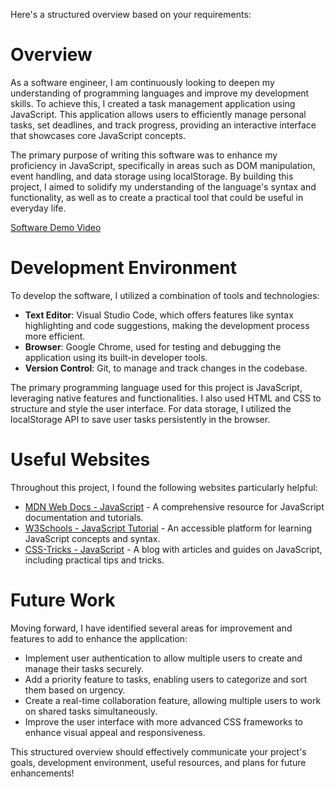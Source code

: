 Here's a structured overview based on your requirements:

# Overview

As a software engineer, I am continuously looking to deepen my understanding of programming languages and improve my development skills. To achieve this, I created a task management application using JavaScript. This application allows users to efficiently manage personal tasks, set deadlines, and track progress, providing an interactive interface that showcases core JavaScript concepts.

The primary purpose of writing this software was to enhance my proficiency in JavaScript, specifically in areas such as DOM manipulation, event handling, and data storage using localStorage. By building this project, I aimed to solidify my understanding of the language's syntax and functionality, as well as to create a practical tool that could be useful in everyday life.

[Software Demo Video](https://youtu.be/H7uzYPS4QrU)

# Development Environment

To develop the software, I utilized a combination of tools and technologies:

-   **Text Editor**: Visual Studio Code, which offers features like syntax highlighting and code suggestions, making the development process more efficient.
-   **Browser**: Google Chrome, used for testing and debugging the application using its built-in developer tools.
-   **Version Control**: Git, to manage and track changes in the codebase.

The primary programming language used for this project is JavaScript, leveraging native features and functionalities. I also used HTML and CSS to structure and style the user interface. For data storage, I utilized the localStorage API to save user tasks persistently in the browser.

# Useful Websites

Throughout this project, I found the following websites particularly helpful:

-   [MDN Web Docs - JavaScript](https://developer.mozilla.org/en-US/docs/Web/JavaScript) - A comprehensive resource for JavaScript documentation and tutorials.
-   [W3Schools - JavaScript Tutorial](https://www.w3schools.com/js/) - An accessible platform for learning JavaScript concepts and syntax.
-   [CSS-Tricks - JavaScript](https://css-tricks.com/) - A blog with articles and guides on JavaScript, including practical tips and tricks.

# Future Work

Moving forward, I have identified several areas for improvement and features to add to enhance the application:

-   Implement user authentication to allow multiple users to create and manage their tasks securely.
-   Add a priority feature to tasks, enabling users to categorize and sort them based on urgency.
-   Create a real-time collaboration feature, allowing multiple users to work on shared tasks simultaneously.
-   Improve the user interface with more advanced CSS frameworks to enhance visual appeal and responsiveness.

This structured overview should effectively communicate your project's goals, development environment, useful resources, and plans for future enhancements!
